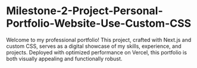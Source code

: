 # Milestone-2-Project-Personal-Portfolio-Website-Use-Custom-CSS
Welcome to my professional portfolio! This project, crafted with Next.js and custom CSS, serves as a digital showcase of my skills, experience, and projects. Deployed with optimized performance on Vercel, this portfolio is both visually appealing and functionally robust.
